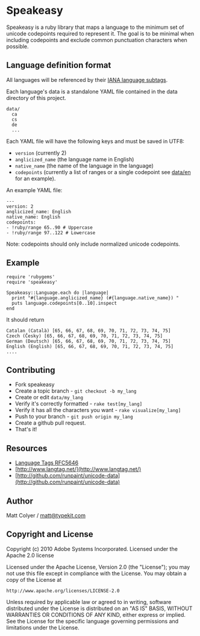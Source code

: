 # Speakeasy

Speakeasy is a ruby library that maps a language to the minimum set of
unicode codepoints required to represent it. The goal is to be minimal
when including codepoints and exclude common punctuation characters when
possible.

## Language definition format

All languages will be referenced by their [IANA language subtags][iana].

Each language's data is a standalone YAML file contained in the data directory
of this project.

    data/
      ca
      cs
      de
      ...

Each YAML file will have the following keys and must be saved in UTF8:

* `version` (currently 2)
* `anglicized_name` (the language name in English)
* `native_name` (the name of the language in the language)
* `codepoints` (currently a list of ranges or a single codepoint see [data/en](tree/master/data/en) for an example).

An example YAML file:

    ---
    version: 2
    anglicized_name: English
    native_name: English
    codepoints:
    - !ruby/range 65..90 # Uppercase
    - !ruby/range 97..122 # Lowercase

Note: codepoints should only include normalized unicode codepoints.

## Example

    require 'rubygems'
    require 'speakeasy'

    Speakeasy::Language.each do |language|
      print "#{language.anglicized_name} (#{language.native_name}) "
      puts language.codepoints[0..10].inspect
    end

It should return

    Catalan (Català) [65, 66, 67, 68, 69, 70, 71, 72, 73, 74, 75]
    Czech (Česky) [65, 66, 67, 68, 69, 70, 71, 72, 73, 74, 75]
    German (Deutsch) [65, 66, 67, 68, 69, 70, 71, 72, 73, 74, 75]
    English (English) [65, 66, 67, 68, 69, 70, 71, 72, 73, 74, 75]
    ....

## Contributing

* Fork speakeasy
* Create a topic branch - `git checkout -b my_lang`
* Create or edit `data/my_lang`
* Verify it's correctly formatted - `rake test[my_lang]`
* Verify it has all the characters you want - `rake visualize[my_lang]`
* Push to your branch - `git push origin my_lang`
* Create a github pull request.
* That's it!


## Resources

* [Language Tags RFC5646](http://tools.ietf.org/rfc/bcp/bcp47.txt)
* [http://www.langtag.net/](http://www.langtag.net/)
* [http://github.com/runpaint/unicode-data](http://github.com/runpaint/unicode-data)


## Author

Matt Colyer / matt@typekit.com

## Copyright and License

Copyright (c) 2010 Adobe Systems Incorporated. Licensed under the Apache 2.0 license

Licensed under the Apache License, Version 2.0 (the "License"); you may not use this file except in compliance with the License.  You may obtain a copy of the License at

    http://www.apache.org/licenses/LICENSE-2.0

Unless required by applicable law or agreed to in writing, software distributed under the License is distributed on an "AS IS" BASIS, WITHOUT WARRANTIES OR CONDITIONS OF ANY KIND, either express or implied. See the License for the specific language governing permissions and limitations under the License.

[iana]: http://www.iana.org/assignments/language-subtag-registry
